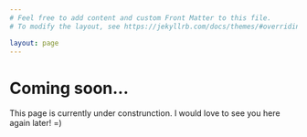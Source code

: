 ```yaml
---
# Feel free to add content and custom Front Matter to this file.
# To modify the layout, see https://jekyllrb.com/docs/themes/#overriding-theme-defaults

layout: page
---
```


# Coming soon...

This page is currently under construnction. I would love to see you here again later! =)